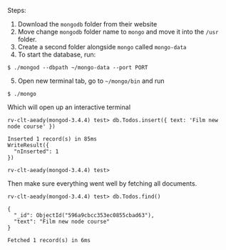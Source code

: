 Steps: 
1. Download the `mongodb` folder from their website
2. Move change `mongodb` folder name to `mongo` and move it into the `/usr` folder.
3. Create a second folder alongside `mongo` called `mongo-data`
4. To start the database, run:
```
$ ./mongod --dbpath ~/mongo-data --port PORT
```
5. Open new terminal tab, go to `~/mongo/bin` and run
```
$ ./mongo
```
Which will open up an interactive terminal
```
rv-clt-aeady(mongod-3.4.4) test> db.Todos.insert({ text: 'Film new node course' })

Inserted 1 record(s) in 85ms
WriteResult({
  "nInserted": 1
})

rv-clt-aeady(mongod-3.4.4) test>
```

Then make sure everything went well by fetching all documents.

```
rv-clt-aeady(mongod-3.4.4) test> db.Todos.find()

{
  "_id": ObjectId("596a9cbcc353ec0855cbad63"),
  "text": "Film new node course"
}

Fetched 1 record(s) in 6ms
```